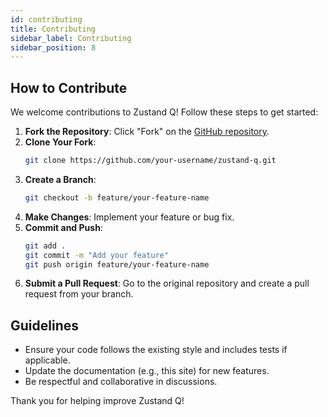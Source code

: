 ```yaml
---
id: contributing
title: Contributing
sidebar_label: Contributing
sidebar_position: 8
---
```


## How to Contribute

We welcome contributions to Zustand Q! Follow these steps to get started:

1. **Fork the Repository**: Click "Fork" on the [GitHub repository](https://github.com/your-repo/zustand-q).
2. **Clone Your Fork**:
   ```bash
   git clone https://github.com/your-username/zustand-q.git
   ```
3. **Create a Branch**:
   ```bash
   git checkout -b feature/your-feature-name
   ```
4. **Make Changes**: Implement your feature or bug fix.
5. **Commit and Push**:
   ```bash
   git add .
   git commit -m "Add your feature"
   git push origin feature/your-feature-name
   ```
6. **Submit a Pull Request**: Go to the original repository and create a pull request from your branch.

## Guidelines

- Ensure your code follows the existing style and includes tests if applicable.
- Update the documentation (e.g., this site) for new features.
- Be respectful and collaborative in discussions.

Thank you for helping improve Zustand Q!
